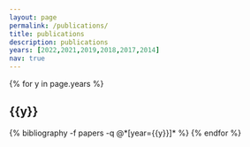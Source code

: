 ```yaml
---
layout: page
permalink: /publications/
title: publications
description: publications
years: [2022,2021,2019,2018,2017,2014]
nav: true
---
```


<div class="publications">

{% for y in page.years %}
  <h2 class="year">{{y}}</h2>
  {% bibliography -f papers -q @*[year={{y}}]* %}
{% endfor %}

</div>

